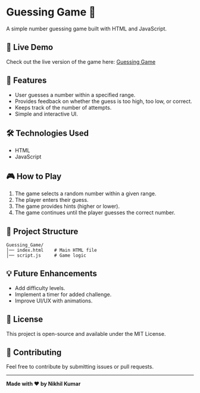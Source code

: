 # Guessing Game 🎲

A simple number guessing game built with HTML and JavaScript.

## 🚀 Live Demo
Check out the live version of the game here: [Guessing Game](https://nikhilsingh46.github.io/Guessing_Game/)

## 📌 Features
- User guesses a number within a specified range.
- Provides feedback on whether the guess is too high, too low, or correct.
- Keeps track of the number of attempts.
- Simple and interactive UI.

## 🛠️ Technologies Used
- HTML
- JavaScript

## 🎮 How to Play
1. The game selects a random number within a given range.
2. The player enters their guess.
3. The game provides hints (higher or lower).
4. The game continues until the player guesses the correct number.


## 📂 Project Structure
```
Guessing_Game/
│── index.html    # Main HTML file
│── script.js     # Game logic
```

## 💡 Future Enhancements
- Add difficulty levels.
- Implement a timer for added challenge.
- Improve UI/UX with animations.

## 📜 License
This project is open-source and available under the MIT License.

## 🤝 Contributing
Feel free to contribute by submitting issues or pull requests.

---
**Made with ❤️ by Nikhil Kumar**
